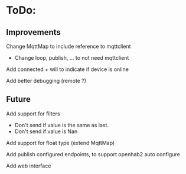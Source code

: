 # ToDo:

## Improvements

Change MqttMap to include reference to mqttclient
 * Change loop, publish, ... to not need mqttclient

Add connected + will to indicate if device is online

Add better debugging (remote ?)

## Future

Add support for filters
 * Don't send if value is the same as last.
 * Don't send if value is Nan

Add support for float type (extend MqttMap)

Add publish configured endpoints, to support openhab2 auto configure

Add web interface
